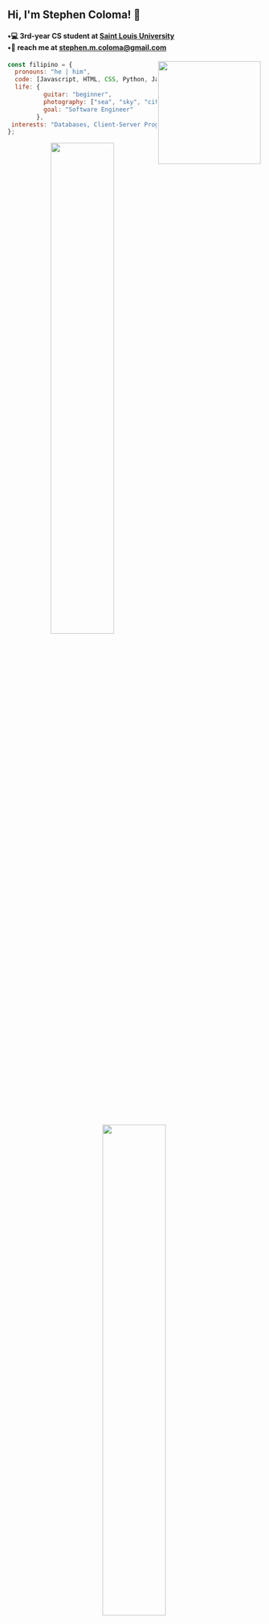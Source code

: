 <h2> Hi, I'm Stephen Coloma! 👋</h2>

<h4>
  •💻 3rd-year CS student at <a href="https://www.slu.edu.ph/">Saint Louis University</a><br>
  •📩 reach me at <a href="mailto:stephen.m.coloma@gmail.com">stephen.m.coloma@gmail.com</a>
</h4>
<img align='right' src="https://media.tenor.com/GfSX-u7VGM4AAAAC/coding.gif" height="204">

```javascript
const filipino = {
  pronouns: "he | him",
  code: [Javascript, HTML, CSS, Python, Java],
  life: {
          guitar: "beginner",
          photography: ["sea", "sky", "cityscapes"],
          goal: "Software Engineer"
        },
 interests: "Databases, Client-Server Programming, APIs"
};
```

<p align="center">
  <img height="50%" width="auto" src ="https://github-readme-stats.vercel.app/api?username=stephen-coloma&show_icons=true&count_private=true&theme=darcula&hide_border=true&hide=issues,contribs&bg_color=00000000">
  <img height="50%" width="auto" src ="https://github-readme-stats.vercel.app/api/top-langs/?username=stephen-coloma&layout=compact&hide_border=true&theme=darcula&bg_color=00000000&langs_count=6&hide=jupyter%20notebook,tex,css,php&exclude_repo=Pacman-AI">
</p>
<b>Note:</b> Only public repositories are taken into account for top languages used and does not reflect one's expertise. 
